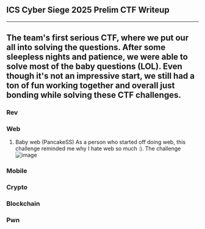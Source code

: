 ## ICS Cyber Siege 2025 Prelim CTF Writeup
---
The team's first serious CTF, where we put our all into solving the questions. After some sleepless nights and patience, we were able to solve most of the baby questions (LOL).
Even though it's not an impressive start, we still had a ton of fun working together and overall just bonding while solving these CTF challenges.
---
### Rev

### Web
1. Baby web (PancakeSS)
As a person who started off doing web, this challenge reminded me why I hate web so much :). The challenge 
![image](https://github.com/user-attachments/assets/92fb2b93-b8b5-4708-be38-44d55d4a7472)


### Mobile

### Crypto

### Blockchain

### Pwn
